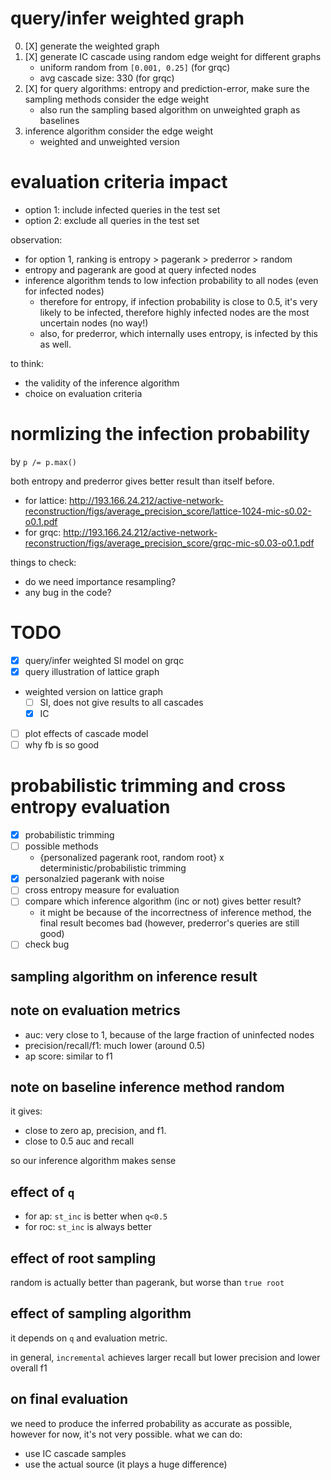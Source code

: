 
# query/infer weighted graph

0. [X] generate the weighted graph
1. [X] generate IC cascade using random edge weight for different graphs
   - uniform random from `[0.001, 0.25]` (for grqc)
   - avg cascade size: 330 (for grqc)
2. [X] for query algorithms: entropy and prediction-error, make sure the sampling methods consider the edge weight
   - also run the sampling based algorithm on unweighted graph as baselines
3. inference algorithm consider the edge weight
   - weighted and unweighted version

# evaluation criteria impact

- option 1: include infected queries in the test set
- option 2: exclude all queries in the test set

observation:

- for option 1, ranking is entropy > pagerank > prederror > random
- entropy and pagerank are good at query infected nodes 
- inference algorithm tends to low infection probability to all nodes (even for infected nodes)
  - therefore for entropy, if infection probability is close to 0.5, it's very likely to be infected, therefore highly infected nodes are the most uncertain nodes (no way!)
  - also, for prederror, which internally uses entropy, is infected by this as well.

to think:

- the validity of the inference algorithm
- choice on evaluation criteria

# normlizing the infection probability

by `p /= p.max()`

both entropy and prederror gives better result than itself before.

- for lattice: http://193.166.24.212/active-network-reconstruction/figs/average_precision_score/lattice-1024-mic-s0.02-o0.1.pdf
- for grqc: http://193.166.24.212/active-network-reconstruction/figs/average_precision_score/grqc-mic-s0.03-o0.1.pdf

things to check:

- do we need importance resampling?
- any bug in the code?

# TODO

- [X] query/infer weighted SI model on grqc
- [X] query illustration of lattice graph
- weighted version on lattice graph
  - [ ] SI, does not give results to all cascades
  - [X] IC

- [ ] plot effects of cascade model
- [ ] why fb is so good

# probabilistic trimming and cross entropy evaluation

- [X] probabilistic trimming
- [ ] possible methods
  - {personalized pagerank root, random root} x deterministic/probabilistic trimming
- [X] personalzied pagerank with noise
- [ ] cross entropy measure for evaluation
- [ ] compare which inference algorithm (inc or not) gives better result?
  - it might be because of the incorrectness of inference method, the final result becomes bad (however, prederror's queries are still good)
- [ ] check bug

## sampling algorithm on inference result

## note on evaluation metrics

- auc: very close to 1, because of the large fraction of uninfected nodes
- precision/recall/f1: much lower (around 0.5)
- ap score: similar to f1

## note on baseline inference method random

it gives:

- close to zero ap, precision, and f1.
- close to 0.5 auc and recall

so our inference algorithm makes sense

## effect of `q`

- for ap: `st_inc` is better when `q<0.5` 
- for roc: `st_inc` is always better


## effect of root sampling

random is actually better than pagerank, but worse than `true root`

##  effect of sampling algorithm

it depends on `q` and evaluation metric.

in general, `incremental` achieves larger recall but lower precision and lower overall f1


## on final evaluation

we need to produce the inferred probability as accurate as possible, 
however for now, it's not very possible.
what we can do:

- use IC cascade samples
- use the actual source (it plays a huge difference)



